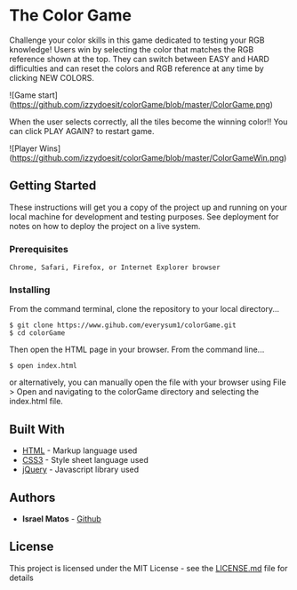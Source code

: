 # The Color Game

Challenge your color skills in this game dedicated to testing your RGB knowledge! Users win by selecting the color that matches the RGB reference shown at the top.  They can switch between EASY and HARD difficulties and can reset the colors and RGB reference at any time by clicking NEW COLORS.  

![Game start] (https://github.com/izzydoesit/colorGame/blob/master/ColorGame.png)

When the user selects correctly, all the tiles become the winning color!! You can click PLAY AGAIN? to restart game. 

![Player Wins] (https://github.com/izzydoesit/colorGame/blob/master/ColorGameWin.png)

## Getting Started

These instructions will get you a copy of the project up and running on your local machine for development and testing purposes. See deployment for notes on how to deploy the project on a live system.

### Prerequisites

```
Chrome, Safari, Firefox, or Internet Explorer browser
```

### Installing
From the command terminal, clone the repository to your local directory...
```
$ git clone https://www.gihub.com/everysum1/colorGame.git
$ cd colorGame
```

Then open the HTML page in your browser.  From the command line...

```
$ open index.html
```
or alternatively, you can manually open the file with your browser using File > Open and navigating to the colorGame directory and selecting the index.html file.

## Built With

* [HTML](https://developer.mozilla.org/en-US/docs/Web/Guide/HTML/HTML5) -  Markup language used
* [CSS3](https://developer.mozilla.org/en-US/docs/Web/Guide/CSS) - Style sheet language used
* [jQuery](https://www.jquery.com) - Javascript library used

## Authors

* **Israel Matos** - [Github](https://github.com/everysum1)

## License

This project is licensed under the MIT License - see the [LICENSE.md](LICENSE.md) file for details


